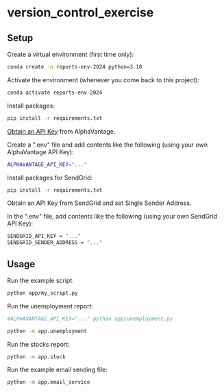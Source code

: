 # version_control_exercise

## Setup

Create a virtual environment (first time only):

```sh
conda create -n reports-env-2024 python=3.10
```

Activate the environment (whenever you come back to this project):

```sh
conda activate reports-env-2024
```

Install packages:

```sh
pip install -r requirements.txt
```
[Obtain an API Key](https://www.alphavantage.co/support/#api-key) from AlphaVantage.

Create a ".env" file and add contents like the following (using your own AlphaVantage API Key):

```sh
ALPHAVANTAGE_API_KEY="..."
```

Install packages for SendGrid:

```sh
pip install -r requirements.txt
```
Obtain an API Key from SendGrid and set Single Sender Address.

In the ".env" file, add contents like the following (using your own SendGrid API Key):

```sh
SENDGRID_API_KEY = "..."
SENDGRID_SENDER_ADDRESS = "..."
```

## Usage

Run the example script:

```sh
python app/my_script.py
```

Run the unemployment report:

```sh
#ALPHAVANTAGE_API_KEY="..." python app/unemployment.py

python -m app.unemployment
```

Run the stocks report:

```sh
python -m app.stock
```

Run the example email sending file:
```sh
python -m app.email_service
```
